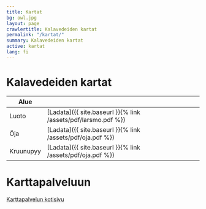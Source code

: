 ```yaml
---
title: Kartat
bg: owl.jpg
layout: page
crawlertitle: Kalavedeiden kartat
permalink: "/kartat/"
summary: Kalavedeiden kartat
active: kartat
lang: fi
---
```


# Kalavedeiden kartat

| Alue  |  |
| ------------- | ------------- |
| Luoto  | [Ladata]({{ site.baseurl }}{% link /assets/pdf/larsmo.pdf %})  |
| Öja  | [Ladata]({{ site.baseurl }}{% link /assets/pdf/oja.pdf %})  |
| Kruunupyy  | [Ladata]({{ site.baseurl }}{% link /assets/pdf/oja.pdf %})  |

# Karttapalveluun
[Karttapalvelun kotisivu](http://www.maanmittauslaitos.fi/asioi-verkossa/karttapaikka)
